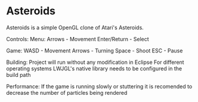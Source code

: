 # Asteroids
Asteroids is a simple OpenGL clone of Atari's Asteroids.

Controls:
Menu:
Arrows - Movement
Enter/Return - Select

Game:
WASD - Movement
Arrows - Turning
Space - Shoot
ESC - Pause

Building:
Project will run without any modification in Eclipse
For different operating systems LWJGL's native library needs to be configured in the build path

Performance:
If the game is running slowly or stuttering it is recomended to decrease the number of particles being rendered
